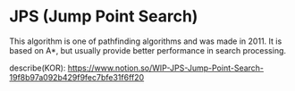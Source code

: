 # JPS (Jump Point Search)
This algorithm is one of pathfinding algorithms and was made in 2011. It is based on A*, but usually provide better performance in search processing.

describe(KOR): https://www.notion.so/WIP-JPS-Jump-Point-Search-19f8b97a092b429f9fec7bfe31f6ff20
